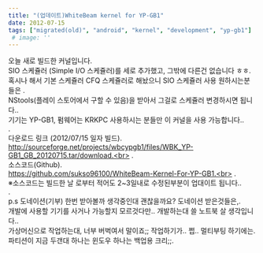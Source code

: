 ```yaml
---
title: "(업데이트)WhiteBeam kernel for YP-GB1"
date: 2012-07-15
tags: ["migrated(old)", "android", "kernel", "development", "yp-gb1"]
 # image: ''
---
```


오늘 새로 빌드한 커널입니다.<br>
SIO 스케쥴러 (Simple I/O 스케쥴러)를 세로 추가했고, 그밖에 다른건 없습니다 ㅎㅎ.<br>
혹시나 해서 기본 스케쥴러 CFQ 스케쥴러로 해놨으니 SIO 스케쥴러 사용 원하시는분들은 .<br>
NStools(플레이 스토어에서 구할 수 있음)을 받아서 그걸로 스케쥴러 변경하시면 됩니다..<br>
기기는 YP-GB1, 펌웨어는 KRKPC 사용하시는 분들만 이 커널을 사용 가능합니다..<br>
.<br>
다운로드 링크 (2012/07/15 일자 빌드).<br>
http://sourceforge.net/projects/wbcypgb1/files/WBK_YP-GB1_GB_20120715.tar/download.<br>
.<br>
소스코드(Github).<br>
https://github.com/sukso96100/WhiteBeam-Kernel-For-YP-GB1.<br>
.<br>
※소스코드는 빌드한 날 로부터 적어도 2~3일내로 수정된부분이 업대이트 됩니다..<br>
.<br>
p.s 도네이션(기부) 한번 받아볼까 생각중인대 괜찮을까요? 도네이션 받은것들은,.<br>
개발에 사용할 기기를 사거나 가능할지 모르것다만.. 개발하는대 쓸 노트북 살 생각입니다..<br>
가상머신으로 작업하는대, 너부 버벅여서 말이죠;; 작업하기가.. 쩝.. 멀티부팅 하기에는.<br>
파티션이 지금 두갠대 하나는 윈도우 하나는 백업용 크리;;.<br>


